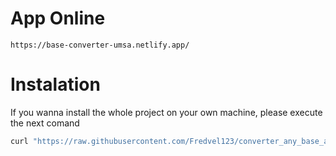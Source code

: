 # App Online

```
https://base-converter-umsa.netlify.app/
```

# Instalation

If you wanna install the whole project on your own machine, please execute the next comand

```bash
curl "https://raw.githubusercontent.com/Fredvel123/converter_any_base_app/master/instalation.sh" | bash
```
